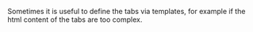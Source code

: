 Sometimes it is useful to define the tabs via templates, for example if the html content of the tabs are too complex.